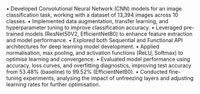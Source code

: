 •
Developed Convolutional Neural Network (CNN) models for an image classification task, working with a dataset of 13,394 images across 10 classes.
•
Implemented data augmentation, transfer learning, and hyperparameter tuning to improve classification accuracy.
•
Leveraged pre-trained models (ResNet50V2, EfficientNetB0) to enhance feature extraction and model performance.
•
Explored both Sequential and Functional API architectures for deep learning model development.
•
Applied normalisation, max pooling, and activation functions (ReLU, Softmax) to optimise learning and convergence.
•
Evaluated model performance using accuracy, loss curves, and overfitting diagnostics, improving test accuracy from 53.48% (baseline) to 99.52% (EfficientNetB0).
•
Conducted fine-tuning experiments, analysing the impact of unfreezing layers and adjusting learning rates for further optimisation.
